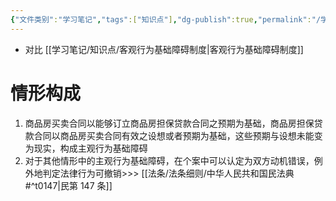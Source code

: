 ```yaml
---
{"文件类别":"学习笔记","tags":["知识点"],"dg-publish":true,"permalink":"/学习笔记/知识点/主观行为基础障碍/","dgPassFrontmatter":true,"noteIcon":""}
---
```


- 对比 [[学习笔记/知识点/客观行为基础障碍制度\|客观行为基础障碍制度]]


# 情形构成
1. 商品房买卖合同以能够订立商品房担保贷款合同之预期为基础，商品房担保贷款合同以商品房买卖合同有效之设想或者预期为基础，这些预期与设想未能变为现实，构成主观行为基础障碍
2. 对于其他情形中的主观行为基础障碍，在个案中可以认定为双方动机错误，例外地判定法律行为可撤销>>> [[法条/法条细则/中华人民共和国民法典#^t0147\|民第 147 条]]
